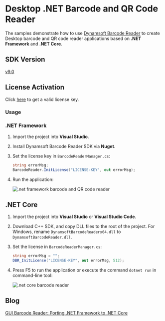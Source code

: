 # Desktop .NET Barcode and QR Code Reader
The samples demonstrate how to use [Dynamsoft Barcode Reader](https://www.dynamsoft.com/barcode-reader/sdk-desktop-server/) to create Desktop barcode and QR code reader applications based on **.NET Framework** and **.NET Core**.

## SDK Version
[v9.0](https://www.dynamsoft.com/barcode-reader/downloads//#desktop)

## License Activation
Click [here](https://www.dynamsoft.com/customer/license/trialLicense?product=dbr) to get a valid license key.

### Usage

### .NET Framework
1. Import the project into **Visual Studio**.
2. Install Dynamsoft Barcode Reader SDK via **Nuget**.
3. Set the license key in `BarcodeReaderManager.cs`:

    ```C#
    string errorMsg;
    BarcodeReader.InitLicense("LICENSE-KEY", out errorMsg);
    ```
4. Run the application:

    ![.net framework barcode and QR code reader](http://www.codepool.biz/wp-content/uploads/2019/11/net-framework-barcode-reader.png)

## .NET Core
1. Import the project into **Visual Studio** or **Visual Studio Code**.
2. Download C++ SDK, and copy DLL files to the root of the project. For Windows, rename `DynamsoftBarcodeReaderx64.dll` to `DynamsoftBarcodeReader.dll`.
3. Set the license in `BarcodeReaderManager.cs`:

    ```C#
    string errorMsg = "";
    DBR_InitLicense("LICENSE-KEY", out errorMsg, 512);
    ```

4. Press F5 to run the application or execute the command `dotnet run` in command-line tool:

    ![.net core barcode reader](http://www.codepool.biz/wp-content/uploads/2019/11/net-core-barcode-reader.png)


## Blog
[GUI Barcode Reader: Porting .NET Framework to .NET Core](https://www.codepool.biz/net-core-gui-barcode-reader.html)

